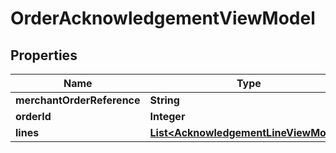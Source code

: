 
# OrderAcknowledgementViewModel

## Properties
Name | Type | Description | Notes
------------ | ------------- | ------------- | -------------
**merchantOrderReference** | **String** |  | 
**orderId** | **Integer** |  | 
**lines** | [**List&lt;AcknowledgementLineViewModel&gt;**](AcknowledgementLineViewModel.md) |  | 



